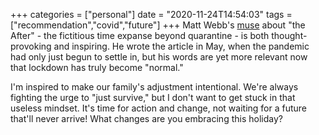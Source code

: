 +++
categories = ["personal"]
date = "2020-11-24T14:54:03"
tags = ["recommendation","covid","future"]
+++
Matt Webb's [muse](http://interconnected.org/home/2020/05/06/lockdown) about "the After" - the fictitious time expanse beyond quarantine - is both thought-provoking and inspiring. He wrote the article in May, when the pandemic had only just begun to settle in, but his words are yet more relevant now that lockdown has truly become "normal."

I'm inspired to make our family's adjustment intentional. We're always fighting the urge to "just survive," but I don't want to get stuck in that useless mindset. It's time for action and change, not waiting for a future that'll never arrive! What changes are you embracing this holiday?


